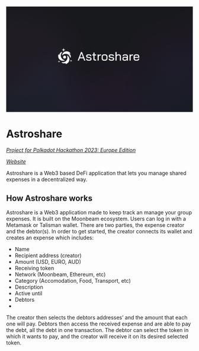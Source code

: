 ![Cover Image](github-cover.png)

# Astroshare

[*Project for Polkadot Hackathon 2023: Europe Edition*](https://www.polkadotglobalseries.com/)

[*Website*](https://astroshare.app)

Astroshare is a Web3 based DeFi application that lets you manage shared expenses in a decentralized way.

## How Astroshare works

Astroshare is a Web3 application made to keep track an manage your group expenses. It is built on the Moonbeam ecosystem. Users can log in with a Metamask or Talisman wallet. There are two parties, the expense creator and the debtor(s). In order to get started, the creator connects its wallet and creates an expense which includes:

- Name
- Recipient address (creator)
- Amount (USD, EURO, AUD)
- Receiving token
- Network (Moonbeam, Ethereum, etc)
- Category (Accomodation, Food, Transport, etc)
- Description
- Active until
- Debtors
- 
The creator then selects the debtors addresses’ and the amount that each one will pay. Debtors then access the received expense and are able to pay the debt, all the debt in one transaction. The debtor can select the token in which it wants to pay, and the creator will receive it on its desired selected token.
